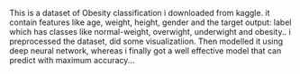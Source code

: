 This is a dataset of Obesity classification i downloaded from kaggle. it contain features like age, weight, height, gender and the target output: label which has classes like normal-weight, overwight, underwight and obesity.. i preprocessed the dataset, did some visualizatiion. Then modelled it using deep neural network, whereas i finally got a well effective model that can predict with maximum accuracy...